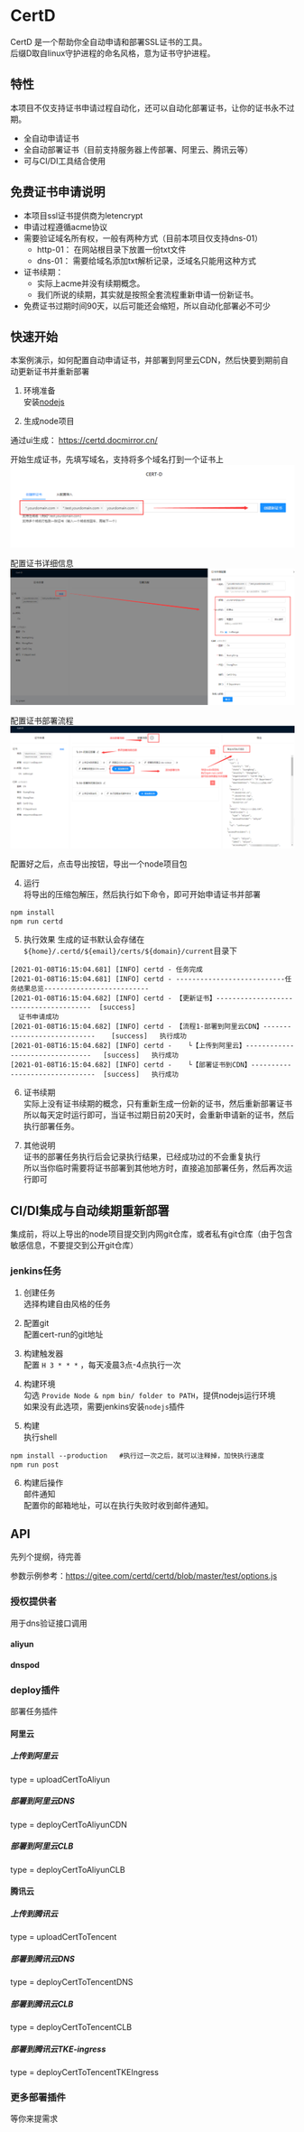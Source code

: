 # CertD

CertD 是一个帮助你全自动申请和部署SSL证书的工具。       
后缀D取自linux守护进程的命名风格，意为证书守护进程。    

## 特性
本项目不仅支持证书申请过程自动化，还可以自动化部署证书，让你的证书永不过期。     

* 全自动申请证书
* 全自动部署证书（目前支持服务器上传部署、阿里云、腾讯云等）
* 可与CI/DI工具结合使用

## 免费证书申请说明
* 本项目ssl证书提供商为letencrypt
* 申请过程遵循acme协议
* 需要验证域名所有权，一般有两种方式（目前本项目仅支持dns-01）      
  * http-01： 在网站根目录下放置一份txt文件     
  * dns-01： 需要给域名添加txt解析记录，泛域名只能用这种方式   
* 证书续期：
  * 实际上acme并没有续期概念。
  * 我们所说的续期，其实就是按照全套流程重新申请一份新证书。
* 免费证书过期时间90天，以后可能还会缩短，所以自动化部署必不可少



## 快速开始
本案例演示，如何配置自动申请证书，并部署到阿里云CDN，然后快要到期前自动更新证书并重新部署    


1. 环境准备   
安装[nodejs](https://nodejs.org/zh-cn/)


2. 生成node项目

  通过ui生成： https://certd.docmirror.cn/
  
开始生成证书，先填写域名，支持将多个域名打到一个证书上
![](./doc/step1.png)

配置证书详细信息
![](./doc/step2.png)

配置证书部署流程
![](./doc/step3.png)

配置好之后，点击导出按钮，导出一个node项目包

4. 运行    
将导出的压缩包解压，然后执行如下命令，即可开始申请证书并部署
```
npm install
npm run certd
```
5. 执行效果
生成的证书默认会存储在 `${home}/.certd/${email}/certs/${domain}/current`目录下 
```
[2021-01-08T16:15:04.681] [INFO] certd - 任务完成
[2021-01-08T16:15:04.681] [INFO] certd - ---------------------------任务结果总览--------------------------
[2021-01-08T16:15:04.682] [INFO] certd - 【更新证书】---------------------------------------	[success] 
  证书申请成功
[2021-01-08T16:15:04.682] [INFO] certd - 【流程1-部署到阿里云CDN】----------------------------	[success]  	执行成功
[2021-01-08T16:15:04.682] [INFO] certd -    └【上传到阿里云】--------------------------------	[success]  	执行成功
[2021-01-08T16:15:04.682] [INFO] certd -    └【部署证书到CDN】-------------------------------	[success]  	执行成功
```
6. 证书续期    
实际上没有证书续期的概念，只有重新生成一份新的证书，然后重新部署证书    
所以每天定时运行即可，当证书过期日前20天时，会重新申请新的证书，然后执行部署任务。     

7. 其他说明    
证书的部署任务执行后会记录执行结果，已经成功过的不会重复执行     
所以当你临时需要将证书部署到其他地方时，直接追加部署任务，然后再次运行即可

## CI/DI集成与自动续期重新部署
集成前，将以上导出的node项目提交到内网git仓库，或者私有git仓库（由于包含敏感信息，不要提交到公开git仓库）

### jenkins任务
1. 创建任务     
选择构建自由风格的任务     

2. 配置git    
配置cert-run的git地址     

3. 构建触发器    
配置 `H 3 * * *` ，每天凌晨3点-4点执行一次

4. 构建环境    
勾选 `Provide Node & npm bin/ folder to PATH`，提供nodejs运行环境     
如果没有此选项，需要jenkins安装`nodejs`插件

5. 构建    
执行shell
```
npm install --production   #执行过一次之后，就可以注释掉，加快执行速度
npm run post
```
6. 构建后操作     
邮件通知   
配置你的邮箱地址，可以在执行失败时收到邮件通知。


## API
先列个提纲，待完善

参数示例参考：https://gitee.com/certd/certd/blob/master/test/options.js

### 授权提供者
用于dns验证接口调用
#### aliyun

#### dnspod

### deploy插件
部署任务插件
#### 阿里云
##### 上传到阿里云
type = uploadCertToAliyun
##### 部署到阿里云DNS
type = deployCertToAliyunCDN

##### 部署到阿里云CLB
type = deployCertToAliyunCLB

#### 腾讯云
##### 上传到腾讯云
type = uploadCertToTencent

##### 部署到腾讯云DNS
type = deployCertToTencentDNS

##### 部署到腾讯云CLB
type = deployCertToTencentCLB

##### 部署到腾讯云TKE-ingress
type = deployCertToTencentTKEIngress


### 更多部署插件
等你来提需求
